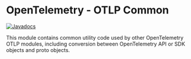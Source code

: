 # OpenTelemetry - OTLP Common

[![Javadocs][javadoc-image]][javadoc-url]

This module contains common utility code used by other OpenTelemetry OTLP modules, including conversion between OpenTelemetry API or SDK objects and proto objects.

[javadoc-image]: https://www.javadoc.io/badge/io.opentelemetry/opentelemetry-exporter-otlp-common.svg
[javadoc-url]: https://www.javadoc.io/doc/io.opentelemetry/opentelemetry-exporter-otlp-common
